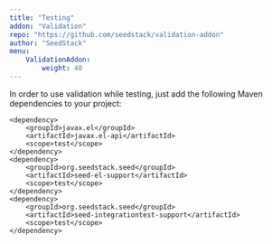 ```yaml
---
title: "Testing"
addon: "Validation"
repo: "https://github.com/seedstack/validation-addon"
author: "SeedStack"
menu:
    ValidationAddon:
        weight: 40
---
```


In order to use validation while testing, just add the following Maven dependencies to your project:

    <dependency>
        <groupId>javax.el</groupId>
        <artifactId>javax.el-api</artifactId>
        <scope>test</scope>
    </dependency>
    <dependency>
        <groupId>org.seedstack.seed</groupId>
        <artifactId>seed-el-support</artifactId>
        <scope>test</scope>
    </dependency>
    <dependency>
        <groupId>org.seedstack.seed</groupId>
        <artifactId>seed-integrationtest-support</artifactId>
        <scope>test</scope>
    </dependency>

